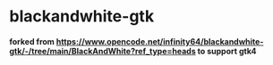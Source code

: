 # blackandwhite-gtk
#### forked from https://www.opencode.net/infinity64/blackandwhite-gtk/-/tree/main/BlackAndWhite?ref_type=heads to support gtk4 

